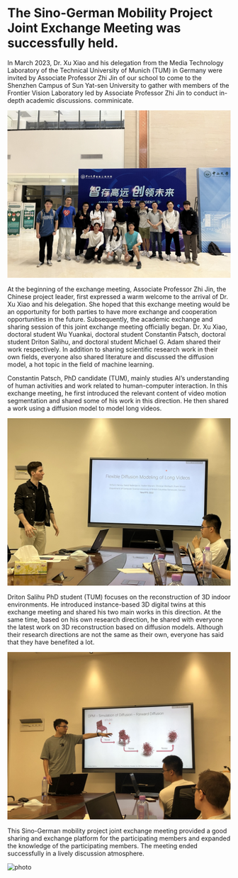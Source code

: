 # The Sino-German Mobility Project Joint Exchange Meeting was successfully held.

In March 2023, Dr. Xu Xiao and his delegation from the Media Technology Laboratory of the Technical University of Munich (TUM) in Germany were invited by Associate Professor Zhi Jin of our school to come to the Shenzhen Campus of Sun Yat-sen University to gather with members of the Frontier Vision Laboratory led by Associate Professor Zhi Jin to conduct in-depth academic discussions. comminicate.

![photo](https://github.com/FVL2020/fvl.github.com/blob/master/news_photos/XuXiao1.JPEG)

At the beginning of the exchange meeting, Associate Professor Zhi Jin, the Chinese project leader, first expressed a warm welcome to the arrival of Dr. Xu Xiao and his delegation. She hoped that this exchange meeting would be an opportunity for both parties to have more exchange and cooperation opportunities in the future. Subsequently, the academic exchange and sharing session of this joint exchange meeting officially began. Dr. Xu Xiao, doctoral student Wu Yuankai, doctoral student Constantin Patsch, doctoral student Driton Salihu, and doctoral student Michael G. Adam shared their work respectively. In addition to sharing scientific research work in their own fields, everyone also shared literature and discussed the diffusion model, a hot topic in the field of machine learning.

Constantin Patsch, PhD candidate (TUM), mainly studies AI’s understanding of human activities and work related to human-computer interaction. In this exchange meeting, he first introduced the relevant content of video motion segmentation and shared some of his work in this direction. He then shared a work using a diffusion model to model long videos.

![photo](https://github.com/FVL2020/fvl.github.com/blob/master/news_photos/XuXiao2.JPEG)

Driton Salihu PhD student (TUM) focuses on the reconstruction of 3D indoor environments. He introduced instance-based 3D digital twins at this exchange meeting and shared his two main works in this direction. At the same time, based on his own research direction, he shared with everyone the latest work on 3D reconstruction based on diffusion models. Although their research directions are not the same as their own, everyone has said that they have benefited a lot.

![photo](https://github.com/FVL2020/fvl.github.com/blob/master/news_photos/XuXiao3.JPG)

This Sino-German mobility project joint exchange meeting provided a good sharing and exchange platform for the participating members and expanded the knowledge of the participating members. The meeting ended successfully in a lively discussion atmosphere.

![photo](https://github.com/FVL2020/fvl.github.com/blob/master/news_photos/XuXiao4.JPG)
